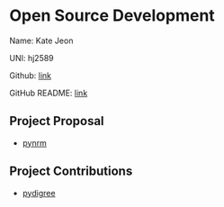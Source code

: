 # Open Source Development

Name: Kate Jeon

UNI: hj2589

Github: [link](https://github.com/katehyerinjeon)

GitHub README: [link](https://github.com/katehyerinjeon/katehyerinjeon/blob/main/README.md)

## Project Proposal
- [pynrm](../projects/python/pynrm.md)

## Project Contributions
- [pydigree](../projects/python/pydigree.md)
